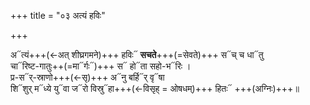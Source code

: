 +++
title = "०३ अत्यं हविः"

+++

अ᳓त्यं+++(←अत् शीघ्रगमने)+++ हविः᳓ **सचते**+++(=सेवते)+++ स᳓च् च धा᳓तु  
चा᳓रिष्ट-गातुः++(=मा᳓र्गः᳓)+++ स᳓ हो᳓ता सहो-भ᳓रिः ।  
प्र-स᳓र्-स्राणो+++(←सृ)+++ अ᳓नु बर्हि᳓र् वृ᳓षा  
शि᳓शुर् म᳓ध्ये यु᳓वा ज᳓रो विस्रु᳓हा+++(←विसृह् = ओषधम्)+++ हितः᳓ +++(अग्निः)+++॥
